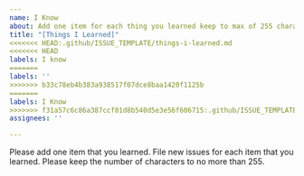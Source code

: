```yaml
---
name: I Know
about: Add one item for each thing you learned keep to max of 255 characters
title: "[Things I Learned]"
<<<<<<< HEAD:.github/ISSUE_TEMPLATE/things-i-learned.md
<<<<<<< HEAD
labels: I know
=======
labels: ''
>>>>>>> b33c78eb4b383a938517f07dce8baa1420f1125b
=======
labels: I Know
>>>>>>> f31a57c6c86a387ccf01d8b540d5e3e56f606715:.github/ISSUE_TEMPLATE/i-know.md
assignees: ''

---
```


Please add one item that you learned.  File new issues for each item that you learned.  Please keep the number of characters to no more than 255.
